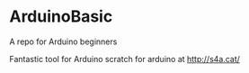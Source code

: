 ArduinoBasic
============

A repo for Arduino beginners


Fantastic tool for Arduino
scratch for arduino
at http://s4a.cat/
